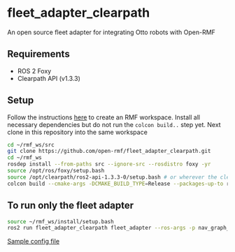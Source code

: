 # fleet_adapter_clearpath
An open source fleet adapter for integrating Otto robots with Open-RMF


## Requirements
* ROS 2 Foxy
* Clearpath API (v1.3.3)

## Setup
Follow the instructions [here](https://github.com/open-rmf/rmf#building-from-sources) to create an RMF workspace.
Install all necessary dependencies but do not run the `colcon build..` step yet.
Next clone in this repository into the same workspace
```bash
cd ~/rmf_ws/src
git clone https://github.com/open-rmf/fleet_adapter_clearpath.git
cd ~/rmf_ws
rosdep install --from-paths src --ignore-src --rosdistro foxy -yr
source /opt/ros/foxy/setup.bash
source /opt/clearpath/ros2-api-1.3.3-0/setup.bash # or wherever the clearpath api is located
colcon build --cmake-args -DCMAKE_BUILD_TYPE=Release --packages-up-to rmf_demos_clearpath

```

## To run only the fleet adapter
```bash
source ~/rmf_ws/install/setup.bash
ros2 run fleet_adapter_clearpath fleet_adapter --ros-args -p nav_graph_file:=NAV_PATH -p config_file:=CONFIG_PATH
```

[Sample config file](config.yaml)
